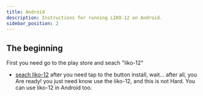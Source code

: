 ```yaml
---
title: Android
description: Instructions for running LIKO-12 on Android.
sidebar_position: 2
---
```


## The beginning
First you need go to the play store
and seach "liko-12"
- [seach liko-12](https://play.google.com/store/apps/details?id=me.ramilego4game.liko12&hl=en_US&referrer=utm_source%3Dgoogle%26utm_medium%3Dorganic%26utm_term%3Dhttps://liko-12)
after you need tap to the button install,
wait...
after all, you Are ready! you just need
know use the liko-12, and this is not Hard.
You can use liko-12 in Android too.
